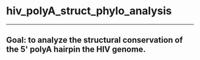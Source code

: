 # hiv_polyA_struct_phylo_analysis
---

## Goal: to analyze the structural conservation of the 5' polyA hairpin the HIV genome.


